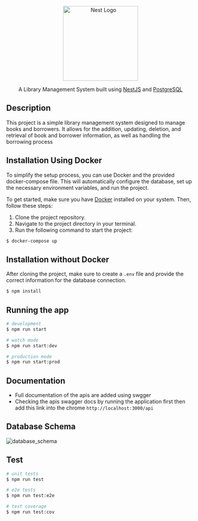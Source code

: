 <p align="center">
  <a href="http://nestjs.com/" target="blank"><img src="https://nestjs.com/img/logo-small.svg" width="200" alt="Nest Logo" /></a>
</p>

[circleci-image]: https://img.shields.io/circleci/build/github/nestjs/nest/master?token=abc123def456
[circleci-url]: https://circleci.com/gh/nestjs/nest

  <p align="center">A Library Management System built using
  <a href="https://github.com/nestjs/nest" target="_blank">NestJS<a> 
  and <a href="https://www.postgresql.org/" target="_blank"> PostgreSQL </a> </p>

## Description

This project is a simple library management system designed to manage books and borrowers. It allows for the addition, updating, deletion, and retrieval of book and borrower information, as well as handling the borrowing process

## Installation Using Docker

To simplify the setup process, you can use Docker and the provided docker-compose file. This will automatically configure the database, set up the necessary environment variables, and run the project.

To get started, make sure you have [Docker](https://www.docker.com/) installed on your system. Then, follow these steps:

1. Clone the project repository.
2. Navigate to the project directory in your terminal.
3. Run the following command to start the project:

```bash
$ docker-compose up
```

## Installation without Docker

After cloning the project, make sure to create a `.env` file and provide the correct information for the database connection.

```bash
$ npm install
```

## Running the app

```bash
# development
$ npm run start

# watch mode
$ npm run start:dev

# production mode
$ npm run start:prod
```

## Documentation

- Full documentation of the apis are added using swgger
- Checking the apis swagger docs by running the application first then add this link into the chrome `http://localhost:3000/api`

## Database Schema

![database_schema](https://github.com/MahmoudHendi1/library-management-system/assets/51229687/74bf09b5-b443-4c4d-b852-d5896fb4088f)

## Test

```bash
# unit tests
$ npm run test

# e2e tests
$ npm run test:e2e

# test coverage
$ npm run test:cov
```
